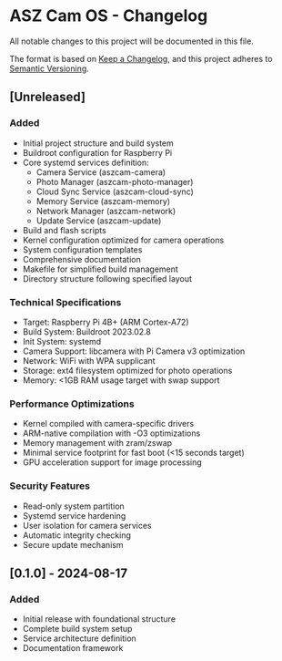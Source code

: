 # ASZ Cam OS - Changelog

All notable changes to this project will be documented in this file.

The format is based on [Keep a Changelog](https://keepachangelog.com/en/1.0.0/),
and this project adheres to [Semantic Versioning](https://semver.org/spec/v2.0.0.html).

## [Unreleased]

### Added
- Initial project structure and build system
- Buildroot configuration for Raspberry Pi
- Core systemd services definition:
  - Camera Service (aszcam-camera)
  - Photo Manager (aszcam-photo-manager)  
  - Cloud Sync Service (aszcam-cloud-sync)
  - Memory Service (aszcam-memory)
  - Network Manager (aszcam-network)
  - Update Service (aszcam-update)
- Build and flash scripts
- Kernel configuration optimized for camera operations
- System configuration templates
- Comprehensive documentation
- Makefile for simplified build management
- Directory structure following specified layout

### Technical Specifications
- Target: Raspberry Pi 4B+ (ARM Cortex-A72)
- Build System: Buildroot 2023.02.8
- Init System: systemd
- Camera Support: libcamera with Pi Camera v3 optimization
- Network: WiFi with WPA supplicant
- Storage: ext4 filesystem optimized for photo operations
- Memory: <1GB RAM usage target with swap support

### Performance Optimizations
- Kernel compiled with camera-specific drivers
- ARM-native compilation with -O3 optimizations  
- Memory management with zram/zswap
- Minimal service footprint for fast boot (<15 seconds target)
- GPU acceleration support for image processing

### Security Features
- Read-only system partition
- Systemd service hardening
- User isolation for camera services
- Automatic integrity checking
- Secure update mechanism

## [0.1.0] - 2024-08-17

### Added
- Initial release with foundational structure
- Complete build system setup
- Service architecture definition
- Documentation framework